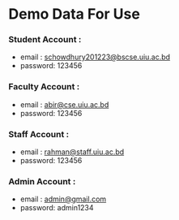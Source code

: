 # Demo Data For Use

### Student Account :
- email : schowdhury201223@bscse.uiu.ac.bd
- password: 123456

### Faculty Account :
- email : abir@cse.uiu.ac.bd
- password: 123456

### Staff Account :
- email : rahman@staff.uiu.ac.bd
- password: 123456

### Admin Account :
- email : admin@gmail.com
- password: admin1234